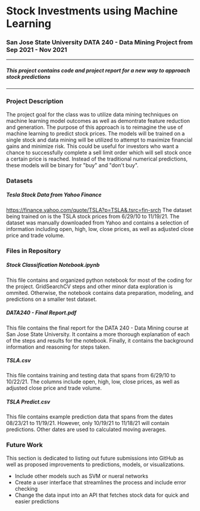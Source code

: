 # Stock Investments using Machine Learning

### San Jose State University DATA 240 - Data Mining Project from Sep 2021 - Nov 2021

---
##### This project contains code and project report for a new way to approach stock predictions
---

### Project Description
The project goal for the class was to utilize data mining techniques on machine learning model outcomes as well as demontrate feature reduction and generation. The purpose of this approach is to reimagine the use of machine learning to predict stock prices. The models will be trained on a single stock and data mining will be utilized to attempt to maximize financial gains and minimize risk. This could be useful for investors who want a chance to successfully complete a sell limit order which will sell stock once a certain price is reached. Instead of the traditional numerical predictions, these models will be binary for "buy" and "don't buy".

### Datasets
##### Tesla Stock Data from Yahoo Finance
https://finance.yahoo.com/quote/TSLA?p=TSLA&.tsrc=fin-srch
The dataset being trained on is the TSLA stock prices from 6/29/10 to 11/19/21. The dataset was manually downloaded from Yahoo and contains a selection of information including open, high, low, close prices, as well as adjusted close price and trade volume.

### Files in Repository
##### Stock Classification Notebook.ipynb
This file contains and organized python notebook for most of the coding for the project. GridSearchCV steps and other minor data exploration is ommited. Otherwise, the notebook contains data preparation, modeling, and predictions on a smaller test dataset.

##### DATA240 - Final Report.pdf
This file contains the final report for the DATA 240 - Data Mining course at San Jose State University. It contains a more thorough explanation of each of the steps and results for the notebook. Finally, it contains the background information and reasoning for steps taken.

##### TSLA.csv
This file contains training and testing data that spans from 6/29/10 to 10/22/21. The columns include open, high, low, close prices, as well as adjusted close price and trade volume.

##### TSLA Predict.csv
This file contains example prediction data that spans from the dates 08/23/21 to 11/19/21. However, only 10/19/21 to 11/18/21 will contain predictions. Other dates are used to calculated moving averages.

### Future Work
This section is dedicated to listing out future submissions into GitHub as well as proposed improvements to predictions, models, or visualizations.

* Include other models such as SVM or nueral networks
* Create a user interface that streamlines the process and include error checking
* Change the data input into an API that fetches stock data for quick and easier predictions

